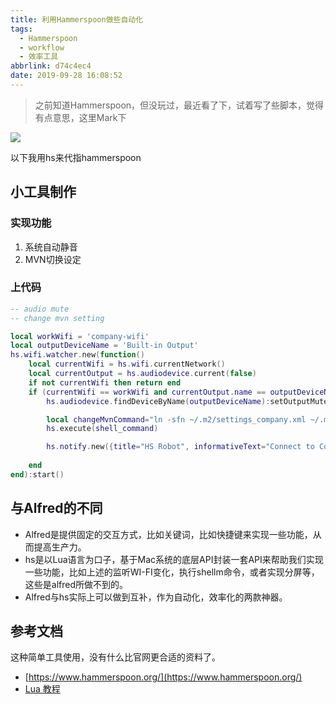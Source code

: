 ```yaml
---
title: 利用Hammerspoon做些自动化
tags:
  - Hammerspoon
  - workflow
  - 效率工具
abbrlink: d74c4ec4
date: 2019-09-28 16:08:52
---
```

> 之前知道Hammerspoon，但没玩过，最近看了下，试着写了些脚本，觉得有点意思，这里Mark下

![](http://static.1991421.cn/2019-09-28-080913.jpg)

以下我用hs来代指hammerspoon

## 小工具制作

### 实现功能
1. 系统自动静音
2. MVN切换设定

### 上代码

```lua
-- audio mute 
-- change mvn setting 

local workWifi = 'company-wifi'
local outputDeviceName = 'Built-in Output'
hs.wifi.watcher.new(function()
    local currentWifi = hs.wifi.currentNetwork()
    local currentOutput = hs.audiodevice.current(false)
    if not currentWifi then return end
    if (currentWifi == workWifi and currentOutput.name == outputDeviceName) then
        hs.audiodevice.findDeviceByName(outputDeviceName):setOutputMuted(true)

        local changeMvnCommand="ln -sfn ~/.m2/settings_company.xml ~/.m2/settings.xml"
        hs.execute(shell_command)

        hs.notify.new({title="HS Robot", informativeText="Connect to Company"}):send()
            
    end
end):start()
```

## 与Alfred的不同
- Alfred是提供固定的交互方式，比如关键词，比如快捷键来实现一些功能，从而提高生产力。
- hs是以Lua语言为口子，基于Mac系统的底层API封装一套API来帮助我们实现一些功能，比如上述的监听WI-FI变化，执行shellm命令，或者实现分屏等，这些是alfred所做不到的。
- Alfred与hs实际上可以做到互补，作为自动化，效率化的两款神器。


## 参考文档
这种简单工具使用，没有什么比官网更合适的资料了。

- [https://www.hammerspoon.org/](https://www.hammerspoon.org/)
- [Lua 教程](https://www.runoob.com/lua/lua-tutorial.html)
